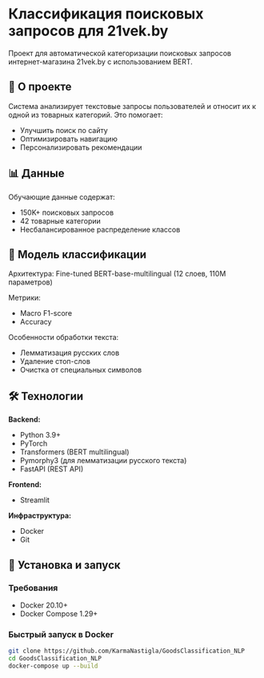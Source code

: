 # Классификация поисковых запросов для 21vek.by

Проект для автоматической категоризации поисковых запросов интернет-магазина 21vek.by с использованием BERT.

## 📌 О проекте

Система анализирует текстовые запросы пользователей и относит их к одной из товарных категорий. Это помогает:
- Улучшить поиск по сайту
- Оптимизировать навигацию
- Персонализировать рекомендации

## 📊 Данные
Обучающие данные содержат:
- 150K+ поисковых запросов
- 42 товарные категории
- Несбалансированное распределение классов

## 🧠 Модель классификации
Архитектура:
Fine-tuned BERT-base-multilingual (12 слоев, 110M параметров)

Метрики:
- Macro F1-score
- Accuracy

Особенности обработки текста:
- Лемматизация русских слов
- Удаление стоп-слов
- Очистка от специальных символов

## 🛠 Технологии

**Backend:**
- Python 3.9+
- PyTorch
- Transformers (BERT multilingual)
- Pymorphy3 (для лемматизации русского текста)
- FastAPI (REST API)

**Frontend:**
- Streamlit

**Инфраструктура:**
- Docker
- Git


## 🚀 Установка и запуск

### Требования
- Docker 20.10+
- Docker Compose 1.29+

### Быстрый запуск в Docker
```bash
git clone https://github.com/KarmaNastigla/GoodsClassification_NLP
cd GoodsClassification_NLP
docker-compose up --build
